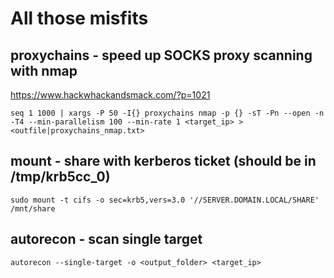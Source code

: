 # All those misfits

## proxychains - speed up SOCKS proxy scanning with nmap
https://www.hackwhackandsmack.com/?p=1021
```
seq 1 1000 | xargs -P 50 -I{} proxychains nmap -p {} -sT -Pn --open -n -T4 --min-parallelism 100 --min-rate 1 <target_ip> > <outfile|proxychains_nmap.txt>
```

## mount - share with kerberos ticket (should be in /tmp/krb5cc_0)
```
sudo mount -t cifs -o sec=krb5,vers=3.0 '//SERVER.DOMAIN.LOCAL/SHARE' /mnt/share
```
## autorecon - scan single target
```
autorecon --single-target -o <output_folder> <target_ip>
```
